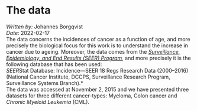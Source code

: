 # The data
*Written by:* Johannes Borgqvist<br>
*Date:* 2022-02-17<br>
The data concerns the incidences of cancer as a function of age, and more precisely the biological focus for this work is to understand the increase in cancer due to ageing. Moreover, the data comes from the [*Surveillance, Epidemiology, and End Results (SEER) Program*](https://seer.cancer.gov/), and more precisely it is the following database that has been used:<br>
*SEER*Stat Database: Incidence—SEER 18 Regs Research Data (2000–2016) (National Cancer Institute, DCCPS, Surveillance Research Program, Surveillance Systems Branch).*<br>
The data was accessed at November 2, 2015 and we have presented three datasets for three different cancer-types: Myeloma, Colon cancer and *Chronic Myeloid Leukemia* (CML). 
